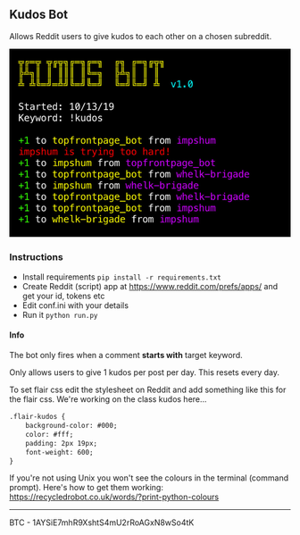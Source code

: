 ## Kudos Bot

Allows Reddit users to give kudos to each other on a chosen subreddit.

![](ss.jpg?raw=true)

### Instructions

- Install requirements ```pip install -r requirements.txt```
- Create Reddit (script) app at https://www.reddit.com/prefs/apps/ and get your id, tokens etc
- Edit conf.ini with your details
- Run it ```python run.py```

#### Info

The bot only fires when a comment **starts with** target keyword.

Only allows users to give 1 kudos per post per day. This resets every day.

To set flair css edit the stylesheet on Reddit and add something like this for the flair css. We're working on the class kudos here...

    .flair-kudos {
        background-color: #000;
        color: #fff;
        padding: 2px 19px;
        font-weight: 600;
    }

If you're not using Unix you won't see the colours in the terminal (command prompt). Here's how to get them working: https://recycledrobot.co.uk/words/?print-python-colours

---

BTC - 1AYSiE7mhR9XshtS4mU2rRoAGxN8wSo4tK
